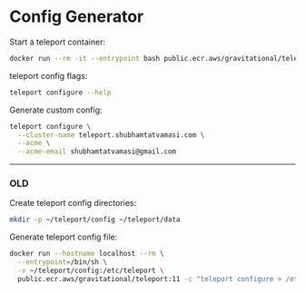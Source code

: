# Config Generator

Start a teleport container:
```bash
docker run --rm -it --entrypoint bash public.ecr.aws/gravitational/teleport:11
```

teleport config flags:
```bash
teleport configure --help
```

Generate custom config:
```bash
teleport configure \
  --cluster-name teleport.shubhamtatvamasi.com \
  --acme \
  --acme-email shubhamtatvamasi@gmail.com
```

---

### OLD

Create teleport config directories:
```bash
mkdir -p ~/teleport/config ~/teleport/data
```

Generate teleport config file:
```bash
docker run --hostname localhost --rm \
  --entrypoint=/bin/sh \
  -v ~/teleport/config:/etc/teleport \
  public.ecr.aws/gravitational/teleport:11 -c "teleport configure > /etc/teleport/teleport.yaml"
```

